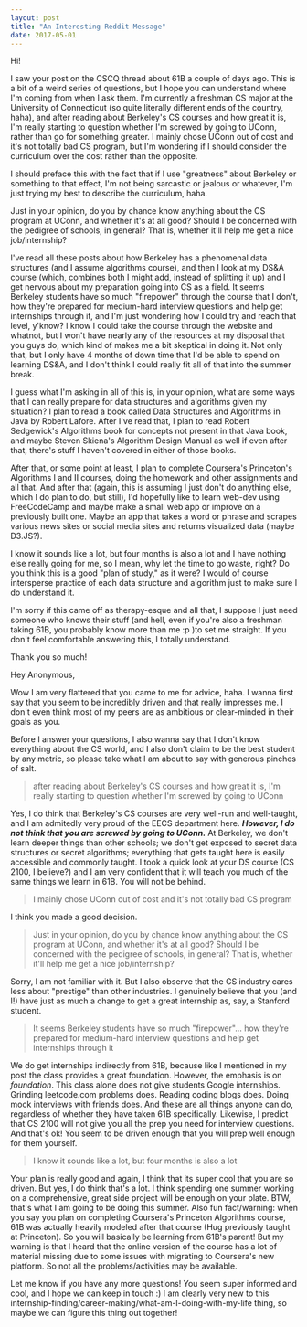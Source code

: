 ```yaml
---
layout: post
title: "An Interesting Reddit Message"
date: 2017-05-01
---
```

Hi! 

I saw your post on the CSCQ thread about 61B a couple of days ago. This is a bit of a weird series of questions, but I hope you can understand where I'm coming from when I ask them. I'm currently a freshman CS major at the University of Connecticut (so quite literally different ends of the country, haha), and after reading about Berkeley's CS courses and how great it is, I'm really starting to question whether I'm screwed by going to UConn, rather than go for something greater. I mainly chose UConn out of cost and it's not totally bad CS program, but I'm wondering if I should consider the curriculum over the cost rather than the opposite.

I should preface this with the fact that if I use "greatness" about Berkeley or something to that effect, I'm not being sarcastic or jealous or whatever, I'm just trying my best to describe the curriculum, haha.

Just in your opinion, do you by chance know anything about the CS program at UConn, and whether it's at all good? Should I be concerned with the pedigree of schools, in general? That is, whether it'll help me get a nice job/internship?

I've read all these posts about how Berkeley has a phenomenal data structures (and I assume algorithms course), and then I look at my DS&A course (which, combines both I might add, instead of splitting it up) and I get nervous about my preparation going into CS as a field. It seems Berkeley students have so much "firepower" through the course that I don't, how they're prepared for medium-hard interview questions and help get internships through it, and I'm just wondering how I could try and reach that level, y'know? I know I could take the course through the website and whatnot, but I won't have nearly any of the resources at my disposal that you guys do, which kind of makes me a bit skeptical in doing it. Not only that, but I only have 4 months of down time that I'd be able to spend on learning DS&A, and I don't think I could really fit all of that into the summer break.

I guess what I'm asking in all of this is, in your opinion, what are some ways that I can really prepare for data structures and algorithms given my situation? I plan to read a book called Data Structures and Algorithms in Java by Robert Lafore. After I've read that, I plan to read Robert Sedgewick's Algorithms book for concepts not present in that Java book, and maybe Steven Skiena's Algorithm Design Manual as well if even after that, there's stuff I haven't covered in either of those books.

After that, or some point at least, I plan to complete Coursera's Princeton's Algorithms I and II courses, doing the homework and other assignments and all that. And after that (again, this is assuming I just don't do anything else, which I do plan to do, but still), I'd hopefully like to learn web-dev using FreeCodeCamp and maybe make a small web app or improve on a previously built one. Maybe an app that takes a word or phrase and scrapes various news sites or social media sites and returns visualized data (maybe D3.JS?).

I know it sounds like a lot, but four months is also a lot and I have nothing else really going for me, so I mean, why let the time to go waste, right? Do you think this is a good "plan of study," as it were? I would of course intersperse practice of each data structure and algorithm just to make sure I do understand it.

I'm sorry if this came off as therapy-esque and all that, I suppose I just need someone who knows their stuff (and hell, even if you're also a freshman taking 61B, you probably know more than me :p )to set me straight. If you don't feel comfortable answering this, I totally understand.

Thank you so much!




Hey Anonymous,

Wow I am very flattered that you came to me for advice, haha. I wanna first say that you seem to be incredibly driven and that really impresses me. I don't even think most of my peers are as ambitious or clear-minded in their goals as you. 

Before I answer your questions, I also wanna say that I don't know everything about the CS world, and I also don't claim to be the best student by any metric, so please take what I am about to say with generous pinches of salt.

> after reading about Berkeley's CS courses and how great it is, I'm really starting to question whether I'm screwed by going to UConn

Yes, I do think that Berkeley's CS courses are very well-run and well-taught, and I am admitedly very proud of the EECS department here. **_However, I do not think that you are screwed by going to UConn._** At Berkeley, we don't learn deeper things than other schools; we don't get exposed to secret data structures or secret algorithms; everything that gets taught here is easily accessible and commonly taught. I took a quick look at your DS course (CS 2100, I believe?) and I am very confident that it will teach you much of the same things we learn in 61B. You will not be behind. 

>  I mainly chose UConn out of cost and it's not totally bad CS program

I think you made a good decision. 

> Just in your opinion, do you by chance know anything about the CS program at UConn, and whether it's at all good? Should I be concerned with the pedigree of schools, in general? That is, whether it'll help me get a nice job/internship?

Sorry, I am not familiar with it. But I also observe that the CS industry cares less about "prestige" than other industries. I genuinely believe that you (and I!) have just as much a change to get a great internship as, say, a Stanford student. 

> It seems Berkeley students have so much "firepower"... how they're prepared for medium-hard interview questions and help get internships through it

We do get internships indirectly from 61B, because like I mentioned in my post the class provides a great foundation. However, the emphasis is on _foundation_. This class alone does not give students Google internships. Grinding leetcode.com problems does. Reading coding blogs does. Doing mock interviews with friends does. And these are all things anyone can do, regardless of whether they have taken 61B specifically. Likewise, I predict that CS 2100 will not give you all the prep you need for interview questions. And that's ok! You seem to be driven enough that you will prep well enough for them yourself.  

> I know it sounds like a lot, but four months is also a lot

Your plan is really good and again, I think that its super cool that you are so driven. But yes, I do think that's a lot. I think spending one summer working on a comprehensive, great side project will be enough on your plate. BTW, that's what I am going to be doing this summer. Also fun fact/warning: when you say you plan on completing Coursera's Princeton Algorithms course, 61B was actually heavily modeled after that course (Hug previously taught at Princeton). So you will basically be learning from 61B's parent! But my warning is that I heard that the online version of the course has a lot of material missing due to some issues with migrating to Coursera's new platform. So not all the problems/activities may be available. 

Let me know if you have any more questions! You seem super informed and cool, and I hope we can keep in touch :) I am clearly very new to this internship-finding/career-making/what-am-I-doing-with-my-life thing, so maybe we can figure this thing out together!